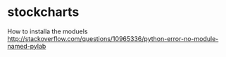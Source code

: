 # stockcharts
How to installa the moduels
http://stackoverflow.com/questions/10965336/python-error-no-module-named-pylab
